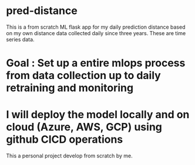 # pred-distance

This is a from scratch ML flask app for my daily prediction distance based on my own distance data collected daily since three years. 
These are time series data.

# Goal : Set up a entire mlops process from data collection up to daily retraining and monitoring

# I will deploy the model locally and on cloud (Azure, AWS, GCP) using github CICD operations

This a personal project develop from scratch by me. 
